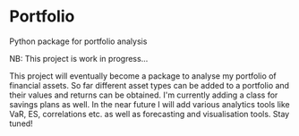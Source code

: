 # Portfolio
Python package for portfolio analysis

NB: This project is work in progress...

This project will eventually become a package to analyse my portfolio of financial assets. So far different asset types can be added to a portfolio and their values and returns can be obtained. I'm currently adding a class for savings plans as well. In the near future I will add various analytics tools like VaR, ES, correlations etc. as well as forecasting and visualisation tools. Stay tuned!
